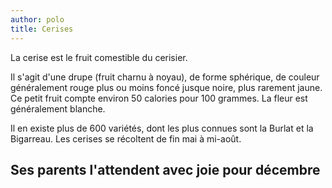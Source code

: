```yaml
---
author: polo
title: Cerises
---
```


La cerise est le fruit comestible du cerisier.

Il s'agit d'une drupe (fruit charnu à noyau), de forme sphérique,
de couleur généralement rouge plus ou moins foncé jusque noire,
plus rarement jaune.
Ce petit fruit compte environ 50 calories pour 100 grammes.
La fleur est généralement blanche.

Il en existe plus de 600 variétés, dont les plus connues sont la Burlat et la
Bigarreau. Les cerises se récoltent de fin mai à mi-août.

## Ses parents l'attendent avec joie pour décembre
